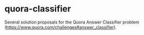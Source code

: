 quora-classifier
================

Several solution proposals for the Quora Answer Classifier problem (https://www.quora.com/challenges#answer_classifier).
